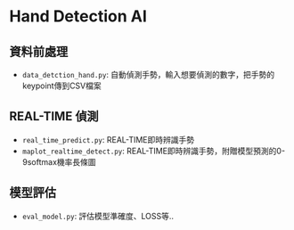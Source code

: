 # Hand Detection AI

## 資料前處理
- `data_detction_hand.py`: 自動偵測手勢，輸入想要偵測的數字，把手勢的keypoint傳到CSV檔案

## REAL-TIME 偵測
- `real_time_predict.py`: REAL-TIME即時辨識手勢
- `maplot_realtime_detect.py`: REAL-TIME即時辨識手勢，附贈模型預測的0-9softmax機率長條圖

## 模型評估
- `eval_model.py`: 評估模型準確度、LOSS等..
